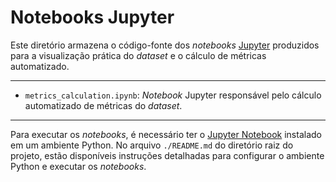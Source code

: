 # Notebooks Jupyter

Este diretório armazena o código-fonte dos _notebooks_ [Jupyter](https://jupyter.org/) produzidos para a visualização prática do _dataset_ e
o cálculo de métricas automatizado.

---

* `metrics_calculation.ipynb`: _Notebook_ Jupyter responsável pelo cálculo automatizado de métricas do _dataset_.

---

Para executar os _notebooks_, é necessário ter o [Jupyter Notebook](https://jupyter.org/install) instalado em um ambiente Python.
No arquivo `./README.md` do diretório raiz do projeto, estão disponíveis instruções detalhadas para configurar o ambiente Python e executar os _notebooks_.

